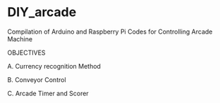 # DIY_arcade
Compilation of Arduino and Raspberry Pi Codes for Controlling Arcade Machine 


OBJECTIVES


A. Currency recognition Method 


B. Conveyor Control


C. Arcade Timer and Scorer 

